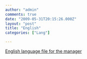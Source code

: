 ```yaml
---
author: "admin"
comments: true
date: "2009-05-31T20:15:26.000Z"
layout: "post"
title: "English"
categories: ["Lang"]

---
```

[English language file for the manager](http://wp-manager.silex-ria.org/wp-content/uploads/2009/05/en.zip)


